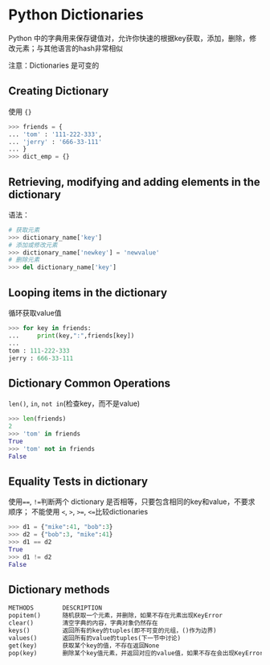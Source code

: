 # Python Dictionaries


Python 中的字典用来保存键值对，允许你快速的根据key获取，添加，删除，修改元素；与其他语言的hash非常相似

注意：Dictionaries 是可变的

## Creating Dictionary

使用 `{}`

```python
>>> friends = {
... 'tom' : '111-222-333',
... 'jerry' : '666-33-111'
... }
>>> dict_emp = {}
```

## Retrieving, modifying and adding elements in the dictionary

语法：
```python
# 获取元素
>>> dictionary_name['key']
# 添加或修改元素
>>> dictionary_name['newkey'] = 'newvalue'
# 删除元素
>>> del dictionary_name['key']
```

## Looping items in the dictionary

循环获取value值

```python
>>> for key in friends:
...     print(key,":",friends[key])
...
tom : 111-222-333
jerry : 666-33-111
```

## Dictionary Common Operations

`len()`, `in`, `not in`(检查key，而不是value)

```python
>>> len(friends)
2
>>> 'tom' in friends
True
>>> 'tom' not in friends
False
```

## Equality Tests in dictionary

使用`==`, `!=`判断两个 dictionary 是否相等，只要包含相同的key和value，不要求顺序；
不能使用 `<`, `>`, `>=`,  `<=`比较dictionaries

```python
>>> d1 = {"mike":41, "bob":3}
>>> d2 = {"bob":3, "mike":41}
>>> d1 == d2
True
>>> d1 != d2
False
```

## Dictionary methods

```python
METHODS	       DESCRIPTION
popitem()	   随机获取一个元素，并删除，如果不存在元素出现KeyError
clear()	       清空字典的内容，字典对象仍然存在
keys()         返回所有的key的tuples(即不可变的元组，()作为边界)
values()	   返回所有的value的tuples(下一节中讨论)
get(key)	   获取某个key的值，不存在返回None
pop(key)	   删除某个key值元素，并返回对应的value值，如果不存在会出现KeyError
```
